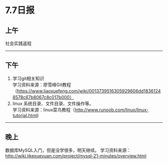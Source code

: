 #      7.7日报
**上午**
---
社会实践返程

---

## **下午**

1. 学习git相关知识    
学习资料来源：廖雪峰Git教程（https://www.liaoxuefeng.com/wiki/0013739516305929606dd18361248578c67b8067c8c017b000）
2. linux 系统目录、文件目录、文件操作等。       
 学习资料来源：linux菜鸟教程（http://www.runoob.com/linux/linux-tutorial.html)

---
##  **晚上**

数据库MySQL入门，但是没学很多，明天继续。
学习资料来源：http://wiki.jikexueyuan.com/project/mysql-21-minutes/overview.html

